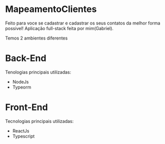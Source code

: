 # MapeamentoClientes

Feito para voce se cadastrar e cadastrar os seus contatos da melhor forma possivel!
Aplicação full-stack feita por mim(Gabriel).

Temos 2 ambientes diferentes

# Back-End
 Tenologias principais utilizadas:
  * NodeJs
  * Typeorm

# Front-End
 Tecnologias principais utilizadas: 
  * ReactJs
  * Typescript
